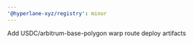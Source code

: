 ```yaml
---
'@hyperlane-xyz/registry': minor
---
```


Add USDC/arbitrum-base-polygon warp route deploy artifacts
